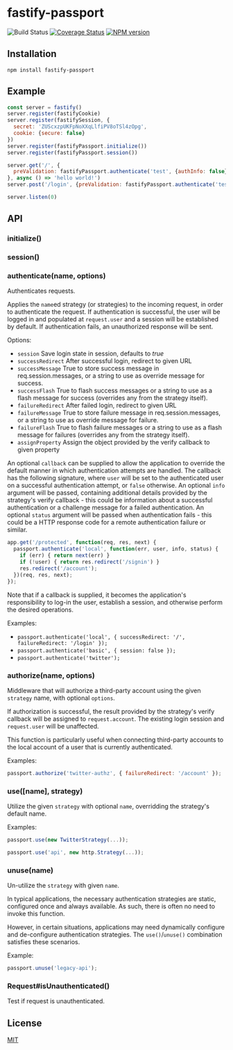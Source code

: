 # fastify-passport

![Build Status](https://github.com/fastify/fastify-passport/workflows/ci/badge.svg)
[![Coverage Status](https://coveralls.io/repos/github/fastify/fastify-passport/badge.svg?branch=master)](https://coveralls.io/github/fastify/fastify-passport?branch=master)
[![NPM version](https://img.shields.io/npm/v/fastify-passport.svg?style=flat)](https://www.npmjs.com/package/fastify-passport)

## Installation

```shell
npm install fastify-passport
```

## Example

```js
const server = fastify()
server.register(fastifyCookie)
server.register(fastifySession, {
  secret: 'ZUScxzpUKFpNoXXqLlfiPV8oTSl4zOpg',
  cookie: {secure: false}
})
server.register(fastifyPassport.initialize())
server.register(fastifyPassport.session())

server.get('/', {
  preValidation: fastifyPassport.authenticate('test', {authInfo: false})
}, async () => 'hello world!')
server.post('/login', {preValidation: fastifyPassport.authenticate('test', { successRedirect: '/', authInfo: false })}, () => {})

server.listen(0)
````

## API

### initialize()

### session()

### authenticate(name, options)

Authenticates requests.

Applies the `name`ed strategy (or strategies) to the incoming request, in
order to authenticate the request.  If authentication is successful, the user
will be logged in and populated at `request.user` and a session will be
established by default.  If authentication fails, an unauthorized response
will be sent.

Options:
  - `session`          Save login state in session, defaults to _true_
  - `successRedirect`  After successful login, redirect to given URL
  - `successMessage`   True to store success message in
                       req.session.messages, or a string to use as override
                       message for success.
  - `successFlash`     True to flash success messages or a string to use as a flash
                       message for success (overrides any from the strategy itself).
  - `failureRedirect`  After failed login, redirect to given URL
  - `failureMessage`   True to store failure message in
                       req.session.messages, or a string to use as override
                       message for failure.
  - `failureFlash`     True to flash failure messages or a string to use as a flash
                       message for failures (overrides any from the strategy itself).
  - `assignProperty`   Assign the object provided by the verify callback to given property

An optional `callback` can be supplied to allow the application to override
the default manner in which authentication attempts are handled.  The
callback has the following signature, where `user` will be set to the
authenticated user on a successful authentication attempt, or `false`
otherwise.  An optional `info` argument will be passed, containing additional
details provided by the strategy's verify callback - this could be information about
a successful authentication or a challenge message for a failed authentication.
An optional `status` argument will be passed when authentication fails - this could
be a HTTP response code for a remote authentication failure or similar.
```js
app.get('/protected', function(req, res, next) {
  passport.authenticate('local', function(err, user, info, status) {
    if (err) { return next(err) }
    if (!user) { return res.redirect('/signin') }
    res.redirect('/account');
  })(req, res, next);
});
```
Note that if a callback is supplied, it becomes the application's
responsibility to log-in the user, establish a session, and otherwise perform
the desired operations.

Examples:
 * `passport.authenticate('local', { successRedirect: '/', failureRedirect: '/login' });`
 * `passport.authenticate('basic', { session: false });`
 * `passport.authenticate('twitter');`

### authorize(name, options)

Middleware that will authorize a third-party account using the given
`strategy` name, with optional `options`.

If authorization is successful, the result provided by the strategy's verify
callback will be assigned to `request.account`.  The existing login session and
`request.user` will be unaffected.

This function is particularly useful when connecting third-party accounts
to the local account of a user that is currently authenticated.

Examples:

```js
passport.authorize('twitter-authz', { failureRedirect: '/account' });
```

### use([name], strategy)

Utilize the given `strategy` with optional `name`, overridding the strategy's
default name.

Examples:

```js
passport.use(new TwitterStrategy(...));

passport.use('api', new http.Strategy(...));
```

### unuse(name)

Un-utilize the `strategy` with given `name`.

In typical applications, the necessary authentication strategies are static,
configured once and always available.  As such, there is often no need to
invoke this function.

However, in certain situations, applications may need dynamically configure
and de-configure authentication strategies.  The `use()`/`unuse()`
combination satisfies these scenarios.

Example:

```js
passport.unuse('legacy-api');
```

### Request#isUnauthenticated()

Test if request is unauthenticated.

## License

[MIT](./LICENSE)
